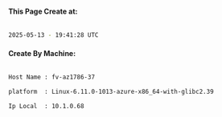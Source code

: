 
   
#### This Page Create at:

```bash

2025-05-13 - 19:41:28 UTC

```

#### Create By Machine:

```bash

Host Name : fv-az1786-37

platform  : Linux-6.11.0-1013-azure-x86_64-with-glibc2.39

Ip Local  : 10.1.0.68

```

